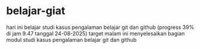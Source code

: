 # belajar-giat
hari ini belajar studi kasus pengalaman belajar git dan github (progress 39% di jam 9.47 tanggal 24-08-2025)
target malam ini menyelesaikan bagian modul studi kasus pengalaman belajar git dan github
